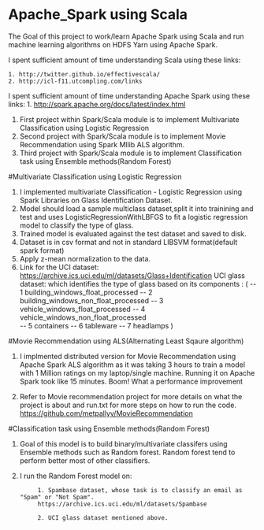 # Apache_Spark using Scala
The Goal of this project to work/learn Apache Spark using Scala and run machine learning algorithms on 
HDFS Yarn using Apache Spark. 

I spent sufficient amount of time understanding Scala using these links:
    
    1. http://twitter.github.io/effectivescala/
    2. http://icl-f11.utcompling.com/links
    
I spent sufficient amount of time understanding Apache Spark using these links:
    1. http://spark.apache.org/docs/latest/index.html
    
1. First project within Spark/Scala module is to implement Multivariate Classification using Logistic Regression 
2. Second project with Spark/Scala module is to implement Movie Recommendation using Spark Mllib ALS algorithm.
3. Third project with Spark/Scala module is to implement Classification task using Ensemble methods(Random Forest)

#Multivariate Classification using Logistic Regression

1. I implemented multivariate Classification - Logistic Regression using Spark Libraries on Glass Identification Dataset.
2. Model should load a sample multiclass dataset,split it into trainining and test 
   and uses LogisticRegressionWithLBFGS to fit a logistic regression model to classify the type of glass.
3. Trained model is evaluated against the test dataset and saved to disk.
4. Dataset is in csv format and not in standard LIBSVM format(default spark format)
5. Apply z-mean normalization to the data.
6. Link for the UCI dataset: https://archive.ics.uci.edu/ml/datasets/Glass+Identification
  UCI glass dataset: which identifies the type of glass based on its components :
            ( -- 1 building_windows_float_processed
              -- 2 building_windows_non_float_processed
              -- 3 vehicle_windows_float_processed
              -- 4 vehicle_windows_non_float_processed  
              -- 5 containers
              -- 6 tableware
              -- 7 headlamps  ) 
  
#Movie Recommendation using ALS(Alternating Least Sqaure algorithm)

1. I implmented distributed version for Movie Recommendation using Apache Spark ALS algorithm as it was taking 3 hours to train a model with 1 Million ratings on my laptop/single machine. Running it on Apache Spark took like 15 minutes. Boom! What a performance improvement

2. Refer to Movie recommendation project for more details on what the project is about and run.txt for more steps on how to run the code.
https://github.com/metpallyv/MovieRecommendation

#Classification task using Ensemble methods(Random Forest)

1. Goal of this model is to build binary/multivariate classifers using Ensemble methods such as Random forest. Random forest tend to perform better most of other classifiers.
2. I run the Random Forest model on:

            1. Spambase dataset, whose task is to classify an email as "Spam" or "Not Spam".
            https://archive.ics.uci.edu/ml/datasets/Spambase
            
            2. UCI glass dataset mentioned above.
